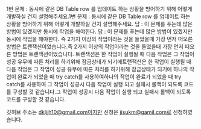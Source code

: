 1번 문제 : 동시에 같은 DB Table row 를 업데이트 하는 상황을 방어하기 위해 어떻게 개발하실 건지 설명해주세요.1번 문제 : 동시에 같은 DB Table row 를 업데이트 하는 상황을 방어하기 위해 어떻게 개발하실 건지 설명해주세요.
답 : 이 문제를 푸는데 많은 방법이 있겠지만 동시에 작업을 해야한다. 답 : 이 문제를 푸는데 많은 방법이 있겠지만 동시에 작업을 해야한다.
즉 2가지 이상의 작업이라는 것을 들었을때 가장 먼저 떠오른 방법은 트랜잭션이었습니다.즉 2가지 이상의 작업이라는 것을 들었을때 가장 먼저 떠오른 방법은 트랜잭션이었습니다.
트랜잭션은 한 작업이 실행될 때 다음 작업은 그 작업이 성공 유무에 따른 처리를 하기위해 잠금상태가 되기에트랜잭션은 한 작업이 실행될 때 다음 작업은 그 작업이 성공 유무에 따른 처리를 하기위해 잠금상태가 되기에
하나의 작업이 완료가 되었을 때 try catch를 사용하여하나의 작업이 완료가 되었을 때 try catch를 사용하여
그 작업이 성공시 다음 작업이 실행 되고 실패시 롤백이 되도록 코드를 구성할 것 같습니다.그 작업이 성공시 다음 작업이 실행 되고 실패시 롤백이 되도록 코드를 구성할 것 같습니다.

깃허브 주소는 dkljjh10@gmail.com이지만 신청은 jisukm@gamil.com로 신청하였습니다.
